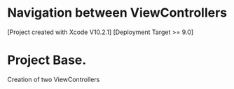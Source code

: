 # Navigation between ViewControllers

[Project created with Xcode V10.2.1] [Deployment Target >= 9.0]

# Project Base.
Creation of two ViewControllers
